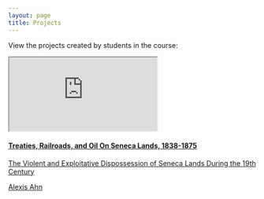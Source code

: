 ```yaml
---
layout: page
title: Projects
---
```

View the projects created by students in the course:
  <div class="card">
    <iframe src="https://www.exhibit.so/exhibits/UB3UKQwmaiTsxgfyUh8Z"></iframe>
    <a href="https://www.exhibit.so/exhibits/UB3UKQwmaiTsxgfyUh8Z">
    <div class="container">
      <h4><b>Treaties, Railroads, and Oil On Seneca Lands, 1838-1875</b></h4> 
      <p>The Violent and Exploitative Dispossession of Seneca Lands During the 19th Century</p>
      <p>Alexis Ahn</p>
    </a>
  </div>
